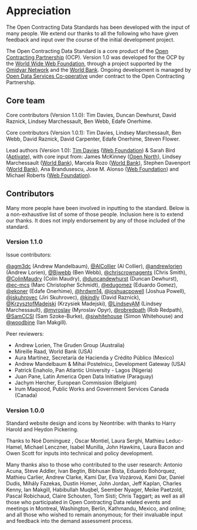 # Appreciation

The Open Contracting Data Standards has been developed with the input of many people. We extend our thanks to all the following who have given feedback and input over the course of the initial development project.

The Open Contracting Data Standard is a core product of the [Open Contracting Partnership](http://www.open-contracting.org) (OCP). Version 1.0 was developed for the OCP by the [World Wide Web Foundation](http://www.webfoundation.org), through a project supported by the [Omidyar Network](http://www.omidyar.com) and the [World Bank](http://www.worldbank.org). Ongoing development is managed by [Open Data Services Co-operative](http://www.opendataservices.coop) under contract to the Open Contracting Partnership. 

## Core team

Core contributors (Version 1.1.0): Tim Davies, Duncan Dewhurst, David Raznick, Lindsey Marchessault, Ben Webb, Edafe Onerhime.

Core contributors (Version 1.0.1): Tim Davies, Lindsey Marchessault, Ben Webb, David Raznick, David Carpenter, Edafe Onerhime, Steven Flower.

Lead authors (Version 1.0): [Tim Davies](http://www.timdavies.org.uk) ([Web Foundation](http://www.webfoundation.org)) & Sarah Bird ([Aptivate](http://aptivate.org)), with core input from: James McKinney ([Open North](http://opennorth.ca/)), Lindsey Marchessault ([World Bank](http://www.worldbank.org)), Marcela Rozo ([World Bank](http://www.worldbank.org)), Stephen Davenport ([World Bank](http://www.worldbank.org)), Ana Brandusescu, Jose M. Alonso ([Web Foundation](http://www.webfoundation.org)) and Michael Roberts ([Web Foundation](http://www.webfoundation.org)). 

## Contributors

Many more people have been involved in inputting to the standard. Below is a non-exhaustive list of some of those people. Inclusion here is to extend our thanks. It does not imply endorsement by any of those included of the standard. 

### Version 1.1.0

Issue contributors:

[@agm3dc](https://github.com/agm3dc) (Andrew
Mandelbaum), [@AlCollier](https://github.com/AlCollier) (Al Collier), [@andrewlorien](https://github.com/andrewlorien) (Andrew Lorien), [@Bjwebb](https://github.com/Bjwebb) (Ben Webb), [@chriscrownagents](https://github.com/chriscrownagents) (Chris Smith), [@ColinMaudry](https://github.com/ColinMaudry) (Colin Maudry), [@duncandewhurst](https://github.com/duncandewhurst) (Duncan Dewhurst), [@ec-mcs](https://github.com/ec-mcs) (Marc Christopher Schmidt), [@edugomez](https://github.com/edugomez) (Eduardo Gomez), [@ekoner](https://github.com/ekoner) (Edafe Onerhime), [@hrdwm14](https://github.com/hrdwm14), [@joshuacpowell](https://github.com/joshuacpowell) (Joshua Powell), [@jskuhrovec](https://github.com/jskuhrovec) (Jiri Skuhrovec), [@kindly](https://github.com/kindly) (David Raznick), [@KrzysztofMadejski](https://github.com/KrzysztofMadejski) (Krzysiek Madejski), [@LindseyAM](https://github.com/LindseyAM) (Lindsey Marchessault), [@myroslav](https://github.com/myroslav) (Myroslav Opyr), [@robredpath](https://github.com/robredpath) (Rob Redpath), [@SamCCSI](https://github.com/SamCCSI) (Sam
Szoke-Burke), [@siwhitehouse](https://github.com/siwhitehouse) (Simon Whitehouse) and [@woodbine](https://github.com/woodbine)  (Ian Makgill).

Peer reviewers:

* Andrew Lorien, The Gruden Group (Australia)
* Mireille Raad, World Bank (USA)
* Aura Martínez, Secretaría de Hacienda y Crédito Público (Mexico)
* Andrew Mandelbaum & Mihai Postelnicu, Development Gateway (USA)
* Patrick Enaholo, Pan Atlantic University - Lagos (Nigeria)
* Juan Pane, Latin America Open Data Initiative  (Paraguay)
* Jachym Hercher, European Commission (Belgium)
* Irum Maqsood, Public Works and Government Services Canada (Canada)

### Version 1.0.0

Standard website design and icons by Neontribe: with thanks to Harry Harold and Heydon Pickering.

Thanks to Noé Domínguez , Oscar Montiel, Laura Serghi, Mathieu Leduc-Hamel, Michael Lenczner, Isabel Munilla, John Hawkins, Laura Bacon and Owen Scott for inputs into technical and policy development.

Many thanks also to those who contributed to the user research: Antonio Acuna, Steve Addler, Ivan Begtin, Bibhusan Bista, Eduardo Bohórquez, Mathieu Carlier, Andrew Clarke, Kami Dar, Eva Vozárová,  Kami Dar, Daniel Dudis, Mihály Fazekas, Dustin Homer, John Jordan, Jeff Kaplan, Charles Kenny, Ian Makgill, Habibullah Muqbel, Seember Nyager, Meike Paetzold, Pascal Robichaud, Claire Schouten, Tom Sisti; Chris Taggart; as well as all those who participated in Open Contracting Data related events and meetings in Montreal, Washington, Berlin, Kathmandu, Mexico, and online; and all those who wished to remain anonymous; for their invaluable input and feedback into the demand assessment process.

